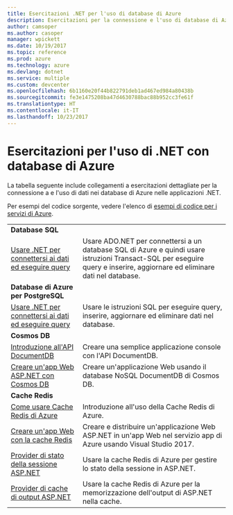 ```yaml
---
title: Esercitazioni .NET per l'uso di database di Azure
description: Esercitazioni per la connessione e l'uso di database di Azure nelle applicazioni .NET.
author: camsoper
ms.author: casoper
manager: wpickett
ms.date: 10/19/2017
ms.topic: reference
ms.prod: azure
ms.technology: azure
ms.devlang: dotnet
ms.service: multiple
ms.custom: devcenter
ms.openlocfilehash: 6b1160e20f44b822791deb1ad467ed984a80438b
ms.sourcegitcommit: fe3e1475208ba47d4630788bac88b952cc3fe61f
ms.translationtype: HT
ms.contentlocale: it-IT
ms.lasthandoff: 10/23/2017
---
```

# <a name="tutorials-for-using-net-with-azure-databases"></a>Esercitazioni per l'uso di .NET con database di Azure

La tabella seguente include collegamenti a esercitazioni dettagliate per la connessione a e l'uso di dati nei database di Azure nelle applicazioni .NET.

Per esempi del codice sorgente, vedere l'elenco di [esempi di codice per i servizi di Azure](https://azure.microsoft.com/resources/samples/?platform=dotnet).

| | |
|---|---|
| **Database SQL** ||
| [Usare .NET per connettersi ai dati ed eseguire query][1] | Usare ADO.NET per connettersi a un database SQL di Azure e quindi usare istruzioni Transact-SQL per eseguire query e inserire, aggiornare ed eliminare dati nel database. | 
| **Database di Azure per PostgreSQL** ||
| [Usare .NET per connettersi ai dati ed eseguire query][2] | Usare le istruzioni SQL per eseguire query, inserire, aggiornare ed eliminare dati nel database. | 
| **Cosmos DB** ||
| [Introduzione all'API DocumentDB][4] | Creare una semplice applicazione console con l'API DocumentDB. | 
| [Creare un'app Web ASP.NET con Cosmos DB][3] | Creare un'applicazione Web usando il database NoSQL DocumentDB di Cosmos DB. | 
| **Cache Redis** | |
| [Come usare Cache Redis di Azure][6] | Introduzione all'uso della Cache Redis di Azure. |
| [Creare un'app Web con la cache Redis][5] | Creare e distribuire un'applicazione Web ASP.NET in un'app Web nel servizio app di Azure usando Visual Studio 2017.  | 
| [Provider di stato della sessione ASP.NET][7] | Usare la cache Redis di Azure per gestire lo stato della sessione in ASP.NET.  | 
| [Provider di cache di output ASP.NET][8] | Usare la cache Redis di Azure per la memorizzazione dell'output di ASP.NET nella cache.  | 
 

[1]: /azure/sql-database/sql-database-connect-query-dotnet
[2]: /azure/postgresql/connect-csharp
[3]: /azure/cosmos-db/documentdb-dotnet-application
[4]: /azure/cosmos-db/documentdb-dotnetcore-get-started
[5]: /azure/redis-cache/cache-web-app-howto
[6]: /azure/redis-cache/cache-dotnet-how-to-use-azure-redis-cache
[7]: /azure/redis-cache/cache-aspnet-session-state-provider
[8]: /azure/redis-cache/cache-aspnet-output-cache-provider
